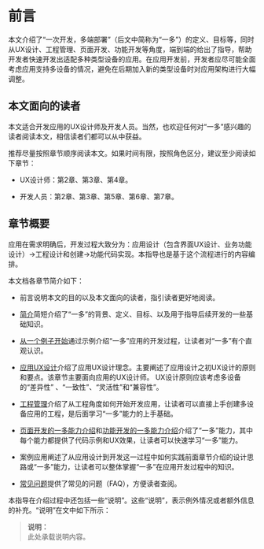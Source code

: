 # 前言


本文介绍了“一次开发，多端部署”（后文中简称为“一多”）的定义、目标等，同时从UX设计、工程管理、页面开发、功能开发等角度，端到端的给出了指导，帮助开发者快速开发出适配多种类型设备的应用。在应用开发前，开发者应尽可能全面考虑应用支持多设备的情况，避免在后期加入新的类型设备时对应用架构进行大幅调整。


## 本文面向的读者

本文适合开发应用的UX设计师及开发人员。当然，也欢迎任何对“一多”感兴趣的读者阅读本文，相信读者们都可以从中获益。

推荐尽量按照章节顺序阅读本文。如果时间有限，按照角色区分，建议至少阅读如下章节：

- UX设计师：第2章、第3章、第4章。

- 开发人员：第2章、第3章、第5章、第6章、第7章。


## 章节概要

应用在需求明确后，开发过程大致分为：应用设计（包含界面UX设计、业务功能设计）-&gt;工程设计和创建-&gt;功能代码实现。本指导也是基于这个流程进行的内容编排。

本文档各章节简介如下：

- 前言说明本文的目的以及本文面向的读者，指引读者更好地阅读。

- [简介](introduction.md)简短介绍了“一多”的背景、定义、目标、以及用于指导后续开发的一些基础知识。

- [从一个例子开始](start-with-a-example.md)通过示例介绍“一多”应用的开发过程，让读者对“一多”有个直观认识。

- [应用UX设计](design-principles.md)介绍了应用UX设计理念。主要阐述了应用设计之初UX设计的原则和要点。该章节主要面向应用的UX设计师。
  UX设计原则应该考虑多设备的“差异性” 、“一致性”、“灵活性”和“兼容性”。

- [工程管理](ide-using.md)介绍了从工程角度如何开始开发应用，让读者可以直接上手创建多设备应用的工程，是后面学习“一多”能力的上手基础。

- [页面开发的一多能力介绍](page-development-intro.md)和[功能开发的一多能力介绍](development-intro.md)介绍了“一多”能力，其中每个能力都提供了代码示例和UX效果，让读者可以快速学习“一多”能力。

- 案例应用阐述了从应用设计到开发这一过程中如何实践前面章节介绍的设计思路或“一多”能力，让读者可以整体掌握“一多”在应用开发过程中的知识。

- [常见问题](multi-faq.md)提供了常见的问题（FAQ），方便读者查阅。

本指导在介绍过程中还包括一些“说明”。这些“说明”，表示例外情况或者额外信息的补充。“说明”在文中如下所示：

> **说明：**<br/>此处承载说明内容。

